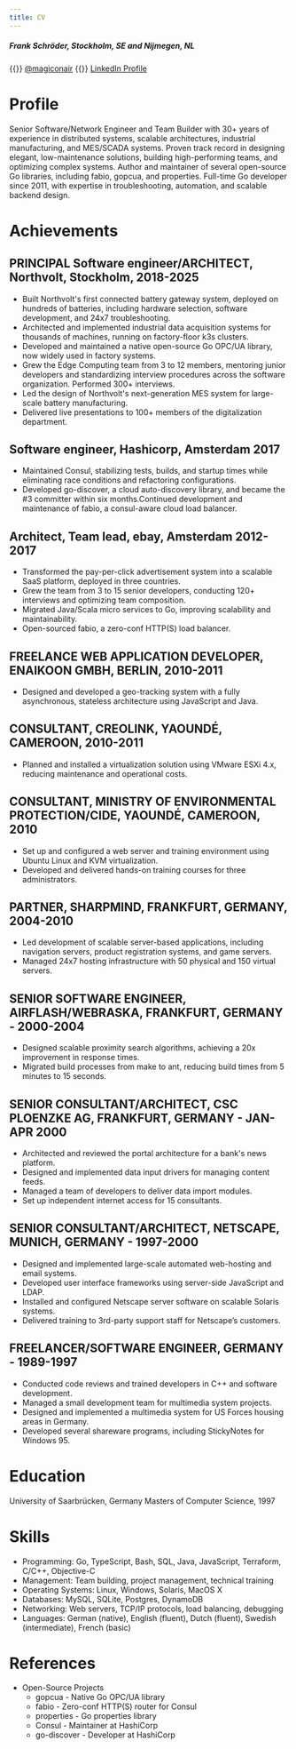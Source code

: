 ```yaml
---
title: CV
---
```


##### Frank Schröder, Stockholm, SE and Nijmegen, NL

{{<icon twitter>}} [@magiconair](https://twitter.com/magiconair)
{{<icon linkedin-square>}} [LinkedIn Profile](https://linkedin.com/magiconair)

# Profile

Senior Software/Network Engineer and Team Builder with 30+ years of experience in distributed systems, scalable architectures, industrial manufacturing, and MES/SCADA systems. Proven track record in designing elegant, low-maintenance solutions, building high-performing teams, and optimizing complex systems. Author and maintainer of several open-source Go libraries, including fabio, gopcua, and properties. Full-time Go developer since 2011, with expertise in troubleshooting, automation, and scalable backend design.

# Achievements

## PRINCIPAL Software engineer/ARCHITECT, Northvolt, Stockholm, 2018-2025

* Built Northvolt's first connected battery gateway system, deployed on hundreds of batteries, including hardware selection, software development, and 24x7 troubleshooting.
* Architected and implemented industrial data acquisition systems for thousands of machines, running on factory-floor k3s clusters.
* Developed and maintained a native open-source Go OPC/UA library, now widely used in factory systems.
* Grew the Edge Computing team from 3 to 12 members, mentoring junior developers and standardizing interview procedures across the software organization. Performed 300+ interviews.
* Led the design of Northvolt's next-generation MES system for large-scale battery manufacturing.
* Delivered live presentations to 100+ members of the digitalization department.

## Software engineer, Hashicorp, Amsterdam 2017

* Maintained Consul, stabilizing tests, builds, and startup times while eliminating race conditions and refactoring configurations.
* Developed go-discover, a cloud auto-discovery library, and became the #3 committer within six months.Continued development and maintenance of fabio, a consul-aware cloud load balancer.

## Architect, Team lead, ebay, Amsterdam 2012-2017

* Transformed the pay-per-click advertisement system into a scalable SaaS platform, deployed in three countries.
* Grew the team from 3 to 15 senior developers, conducting 120+ interviews and optimizing team composition.
* Migrated Java/Scala micro services to Go, improving scalability and maintainability.
* Open-sourced fabio, a zero-conf HTTP(S) load balancer.

## FREELANCE WEB APPLICATION DEVELOPER, ENAIKOON GMBH, BERLIN, 2010-2011 

* Designed and developed a geo-tracking system with a fully asynchronous, stateless architecture using JavaScript and Java.

## CONSULTANT, CREOLINK, YAOUNDÉ, CAMEROON, 2010-2011

* Planned and installed a virtualization solution using VMware ESXi 4.x, reducing maintenance and operational costs. 

## CONSULTANT, MINISTRY OF ENVIRONMENTAL PROTECTION/CIDE, YAOUNDÉ, CAMEROON, 2010

* Set up and configured a web server and training environment using Ubuntu Linux and KVM virtualization.
* Developed and delivered hands-on training courses for three administrators.

## PARTNER, SHARPMIND, FRANKFURT, GERMANY, 2004-2010 

* Led development of scalable server-based applications, including navigation servers, product registration systems, and game servers.
* Managed 24x7 hosting infrastructure with 50 physical and 150 virtual servers.

## SENIOR SOFTWARE ENGINEER, AIRFLASH/WEBRASKA, FRANKFURT, GERMANY - 2000-2004

* Designed scalable proximity search algorithms, achieving a 20x improvement in response times.
* Migrated build processes from make to ant, reducing build times from 5 minutes to 15 seconds.

## SENIOR CONSULTANT/ARCHITECT, CSC PLOENZKE AG, FRANKFURT, GERMANY - JAN-APR 2000

* Architected and reviewed the portal architecture for a bank's news platform.
* Designed and implemented data input drivers for managing content feeds.
* Managed a team of developers to deliver data import modules.
* Set up independent internet access for 15 consultants.

## SENIOR CONSULTANT/ARCHITECT, NETSCAPE, MUNICH, GERMANY - 1997-2000 

* Designed and implemented large-scale automated web-hosting and email systems.
* Developed user interface frameworks using server-side JavaScript and LDAP.
* Installed and configured Netscape server software on scalable Solaris systems.
* Delivered training to 3rd-party support staff for Netscape’s customers.

## FREELANCER/SOFTWARE ENGINEER, GERMANY - 1989-1997 

* Conducted code reviews and trained developers in C++ and software development.
* Managed a small development team for multimedia system projects.
* Designed and implemented a multimedia system for US Forces housing areas in Germany.
* Developed several shareware programs, including StickyNotes for Windows 95.

# Education

University of Saarbrücken, Germany
Masters of Computer Science, 1997 

# Skills

* Programming: Go, TypeScript, Bash, SQL, Java, JavaScript, Terraform, C/C++, Objective-C
* Management: Team building, project management, technical training
* Operating Systems: Linux, Windows, Solaris, MacOS X
* Databases: MySQL, SQLite, Postgres, DynamoDB
* Networking: Web servers, TCP/IP protocols, load balancing, debugging
* Languages: German (native), English (fluent), Dutch (fluent), Swedish (intermediate), French (basic)

# References

* Open-Source Projects
  * gopcua - Native Go OPC/UA library
  * fabio - Zero-conf HTTP(S) router for Consul
  * properties - Go properties library
  * Consul - Maintainer at HashiCorp
  * go-discover - Developer at HashiCorp


